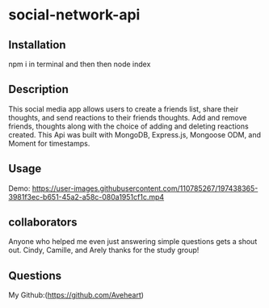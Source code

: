 # social-network-api

## Installation
npm i in terminal and then then node index

## Description
This social media app allows users to create a friends list, share their thoughts, and send reactions to their friends thoughts. Add and remove friends, thoughts along with the choice of adding and deleting reactions created.  This Api was built with MongoDB, Express.js, Mongoose ODM, and Moment for timestamps. 

## Usage

Demo:
https://user-images.githubusercontent.com/110785267/197438365-3981f3ec-b651-45a2-a58c-080a1951cf1c.mp4

## collaborators
Anyone who helped me even just answering simple questions gets a shout out. Cindy, Camille, and Arely thanks for the study group!

## Questions
My Github:(https://github.com/Aveheart)
